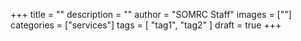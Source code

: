 +++
title = ""
description = ""
author = "SOMRC Staff"
images = [""]
categories = ["services"]
tags = [
    "tag1", 
    "tag2"
]
draft = true
+++

